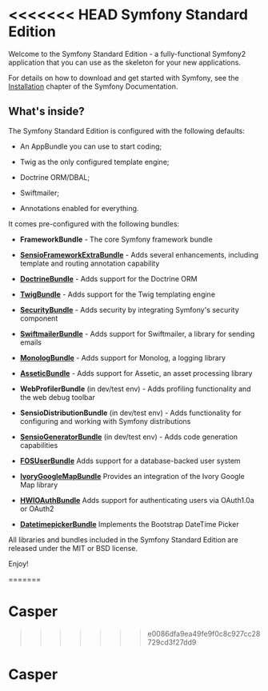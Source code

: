 <<<<<<< HEAD
Symfony Standard Edition
========================

Welcome to the Symfony Standard Edition - a fully-functional Symfony2
application that you can use as the skeleton for your new applications.

For details on how to download and get started with Symfony, see the
[Installation][1] chapter of the Symfony Documentation.

What's inside?
--------------

The Symfony Standard Edition is configured with the following defaults:

  * An AppBundle you can use to start coding;

  * Twig as the only configured template engine;

  * Doctrine ORM/DBAL;

  * Swiftmailer;

  * Annotations enabled for everything.

It comes pre-configured with the following bundles:

  * **FrameworkBundle** - The core Symfony framework bundle

  * [**SensioFrameworkExtraBundle**][6] - Adds several enhancements, including
    template and routing annotation capability

  * [**DoctrineBundle**][7] - Adds support for the Doctrine ORM

  * [**TwigBundle**][8] - Adds support for the Twig templating engine

  * [**SecurityBundle**][9] - Adds security by integrating Symfony's security
    component

  * [**SwiftmailerBundle**][10] - Adds support for Swiftmailer, a library for
    sending emails

  * [**MonologBundle**][11] - Adds support for Monolog, a logging library

  * [**AsseticBundle**][12] - Adds support for Assetic, an asset processing
    library

  * **WebProfilerBundle** (in dev/test env) - Adds profiling functionality and
    the web debug toolbar

  * **SensioDistributionBundle** (in dev/test env) - Adds functionality for
    configuring and working with Symfony distributions

  * [**SensioGeneratorBundle**][13] (in dev/test env) - Adds code generation
    capabilities

  * [**FOSUserBundle**][14] Adds support for a database-backed user system

  * [**IvoryGoogleMapBundle**][15] Provides an integration of the Ivory Google Map library

  * [**HWIOAuthBundle**][16] Adds support for authenticating users via OAuth1.0a or OAuth2
 
  * [**DatetimepickerBundle**][17] Implements the Bootstrap DateTime Picker

All libraries and bundles included in the Symfony Standard Edition are
released under the MIT or BSD license.

Enjoy!

[1]:  http://symfony.com/doc/2.6/book/installation.html
[6]:  http://symfony.com/doc/2.6/bundles/SensioFrameworkExtraBundle/index.html
[7]:  http://symfony.com/doc/2.6/book/doctrine.html
[8]:  http://symfony.com/doc/2.6/book/templating.html
[9]:  http://symfony.com/doc/2.6/book/security.html
[10]: http://symfony.com/doc/2.6/cookbook/email.html
[11]: http://symfony.com/doc/2.6/cookbook/logging/monolog.html
[12]: http://symfony.com/doc/2.6/cookbook/assetic/asset_management.html
[13]: http://symfony.com/doc/2.6/bundles/SensioGeneratorBundle/index.html
[14]: https://github.com/FriendsOfSymfony/FOSUserBundle
[15]: https://github.com/egeloen/IvoryGoogleMapBundle
[16]: https://github.com/hwi/HWIOAuthBundle
[17]: https://github.com/stephanecollot/DatetimepickerBundle
=======
# Casper
>>>>>>> e0086dfa9ea49fe9f0c8c927cc28729cd3f27dd9
# Casper
